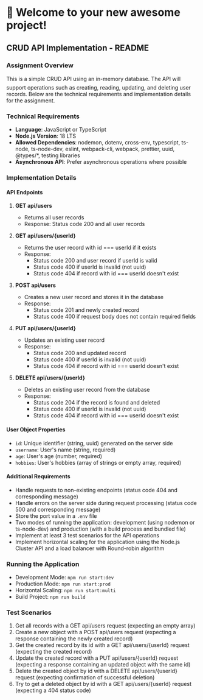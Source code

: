 # 🚀 Welcome to your new awesome project!
## CRUD API Implementation - README

### Assignment Overview

This is a simple CRUD API using an in-memory database. The API will support operations such as creating, reading, updating, and deleting user records. Below are the technical requirements and implementation details for the assignment.

### Technical Requirements

- **Language**: JavaScript or TypeScript
- **Node.js Version**: 18 LTS
- **Allowed Dependencies**: nodemon, dotenv, cross-env, typescript, ts-node, ts-node-dev, eslint, webpack-cli, webpack, prettier, uuid, @types/*, testing libraries
- **Asynchronous API**: Prefer asynchronous operations where possible

### Implementation Details

#### API Endpoints

1. **GET api/users**
   - Returns all user records
   - Response: Status code 200 and all user records

2. **GET api/users/{userId}**
   - Returns the user record with id === userId if it exists
   - Response: 
     - Status code 200 and user record if userId is valid
     - Status code 400 if userId is invalid (not uuid)
     - Status code 404 if record with id === userId doesn't exist

3. **POST api/users**
   - Creates a new user record and stores it in the database
   - Response:
     - Status code 201 and newly created record
     - Status code 400 if request body does not contain required fields

4. **PUT api/users/{userId}**
   - Updates an existing user record
   - Response:
     - Status code 200 and updated record
     - Status code 400 if userId is invalid (not uuid)
     - Status code 404 if record with id === userId doesn't exist

5. **DELETE api/users/{userId}**
   - Deletes an existing user record from the database
   - Response:
     - Status code 204 if the record is found and deleted
     - Status code 400 if userId is invalid (not uuid)
     - Status code 404 if record with id === userId doesn't exist

#### User Object Properties

- `id`: Unique identifier (string, uuid) generated on the server side
- `username`: User's name (string, required)
- `age`: User's age (number, required)
- `hobbies`: User's hobbies (array of strings or empty array, required)

#### Additional Requirements

- Handle requests to non-existing endpoints (status code 404 and corresponding message)
- Handle errors on the server side during request processing (status code 500 and corresponding message)
- Store the port value in a `.env` file
- Two modes of running the application: development (using nodemon or ts-node-dev) and production (with a build process and bundled file)
- Implement at least 3 test scenarios for the API operations
- Implement horizontal scaling for the application using the Node.js Cluster API and a load balancer with Round-robin algorithm

### Running the Application

- Development Mode: `npm run start:dev`
- Production Mode: `npm run start:prod`
- Horizontal Scaling: `npm run start:multi`
- Build Project: `npm run build`

### Test Scenarios

1. Get all records with a GET api/users request (expecting an empty array)
2. Create a new object with a POST api/users request (expecting a response containing the newly created record)
3. Get the created record by its id with a GET api/users/{userId} request (expecting the created record)
4. Update the created record with a PUT api/users/{userId} request (expecting a response containing an updated object with the same id)
5. Delete the created object by id with a DELETE api/users/{userId} request (expecting confirmation of successful deletion)
6. Try to get a deleted object by id with a GET api/users/{userId} request (expecting a 404 status code)
